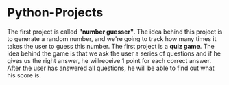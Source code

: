# Python-Projects

The first project is called **"number guesser"**. The idea behind this project is to generate a random number, and we're going to track how many times it takes the user to guess this number.
The first project is a **quiz game**. The idea behind the game is that we ask the user a series of questions and if he gives us the right answer, he willreceive 1 point for each correct answer. After the user has answered all questions, he will be able to find out what his score is.
